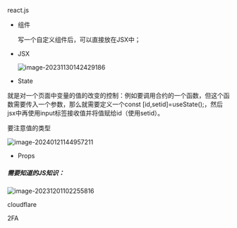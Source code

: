 react.js

- 组件

  写一个自定义组件后，可以直接放在JSX中；

- JSX

  ![image-20231130142429186](C:\Users\Administrator\AppData\Roaming\Typora\typora-user-images\image-20231130142429186.png)

- State

​       就是对一个页面中变量的值的改变的控制：例如要调用合约的一个函数，但这个函数需要传入一个参数，那么就需要定义一个const [id,setid]=useState();，然后jsx中再使用input标签接收值并将值赋给id（使用setid）。

要注意值的类型

![image-20240121144957211](C:\Users\Administrator\AppData\Roaming\Typora\typora-user-images\image-20240121144957211.png)

- Props

##### 需要知道的JS知识：

![image-20231201102255816](C:\Users\Administrator\AppData\Roaming\Typora\typora-user-images\image-20231201102255816.png)

cloudflare

2FA







